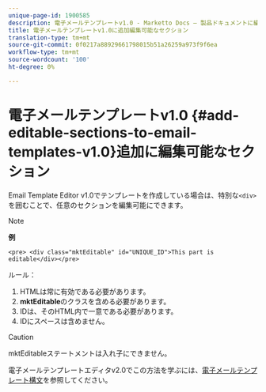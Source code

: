 ```yaml
---
unique-page-id: 1900585
description: 電子メールテンプレートv1.0 - Marketto Docs — 製品ドキュメントに編集可能な追加セクション
title: 電子メールテンプレートv1.0に追加編集可能なセクション
translation-type: tm+mt
source-git-commit: 0f0217a88929661798015b51a26259a973f9f6ea
workflow-type: tm+mt
source-wordcount: '100'
ht-degree: 0%

---
```



# 電子メールテンプレートv1.0 {#add-editable-sections-to-email-templates-v1.0}追加に編集可能なセクション

Email Template Editor v1.0でテンプレートを作成している場合は、特別な`<div>`を囲むことで、任意のセクションを編集可能にできます。

>[!NOTE]
>
>**例**
>
>`<pre> <div class="mktEditable" id="UNIQUE_ID">This part is editable</div></pre>`

ルール：

1. HTMLは常に有効である必要があります。
1. **mktEditable**&#x200B;のクラスを含める必要があります。
1. IDは、そのHTML内で一意である必要があります。
1. IDにスペースは含めません。

>[!CAUTION]
>
>mktEditableステートメントは入れ子にできません。

電子メールテンプレートエディタv2.0でこの方法を学ぶには、[電子メールテンプレート構文](/help/marketo/product-docs/email-marketing/general/email-editor-2/email-template-syntax.md)を参照してください。
